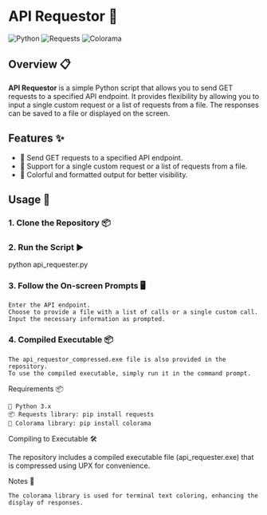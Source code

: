 # API Requestor 🚀

![Python](https://img.shields.io/badge/Python-3.x-blue.svg)
![Requests](https://img.shields.io/badge/Requests-Library-brightgreen.svg)
![Colorama](https://img.shields.io/badge/Colorama-Library-yellowgreen.svg)

## Overview 📋

**API Requestor** is a simple Python script that allows you to send GET requests to a specified API endpoint. It provides flexibility by allowing you to input a single custom request or a list of requests from a file. The responses can be saved to a file or displayed on the screen.

## Features ✨

- 🔗 Send GET requests to a specified API endpoint.
- 📄 Support for a single custom request or a list of requests from a file.
- 🎨 Colorful and formatted output for better visibility.

## Usage 🚀

### 1. Clone the Repository 📦
### 2. Run the Script ▶️
python api_requester.py

### 3. Follow the On-screen Prompts 🖥️

    Enter the API endpoint.
    Choose to provide a file with a list of calls or a single custom call.
    Input the necessary information as prompted.

### 4. Compiled Executable 📦

    The api_requestor_compressed.exe file is also provided in the repository.
    To use the compiled executable, simply run it in the command prompt.

Requirements 📦

    🐍 Python 3.x
    📦 Requests library: pip install requests
    🎨 Colorama library: pip install colorama

Compiling to Executable 🛠️

The repository includes a compiled executable file (api_requester.exe) that is compressed using UPX for convenience.

Notes 📝

    The colorama library is used for terminal text coloring, enhancing the display of responses.
